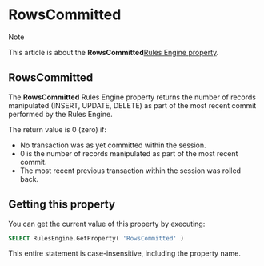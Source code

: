 # RowsCommitted



> [!NOTE]
> This article is about the **RowsCommitted**[Rules Engine property](/docs/Modeller%20and%20Rules%20Engine/Rules%20Engine%20properties).

## **RowsCommitted**

The **RowsCommitted** Rules Engine property returns the number of records manipulated (INSERT, UPDATE, DELETE) as part of the most recent commit performed by the Rules Engine.

The return value is 0 (zero) if:

- No transaction was as yet committed within the session.
- 0 is the number of records manipulated as part of the most recent commit.
- The most recent previous transaction within the session was rolled back.

## Getting this property

You can get the current value of this property by executing:

```sql
SELECT RulesEngine.GetProperty( 'RowsCommitted' )
```

This entire statement is case-insensitive, including the property name.